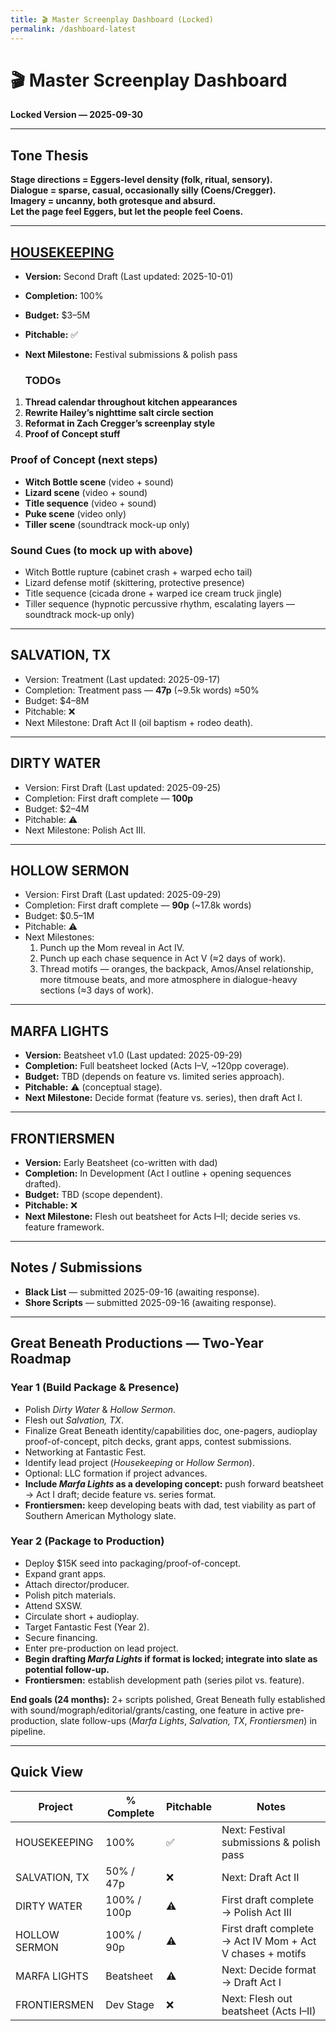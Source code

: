 ```yaml
---
title: 🎬 Master Screenplay Dashboard (Locked)
permalink: /dashboard-latest
---
```


# 🎬 Master Screenplay Dashboard  
**Locked Version — 2025-09-30**  

---

## Tone Thesis  
**Stage directions = Eggers-level density (folk, ritual, sensory).  
Dialogue = sparse, casual, occasionally silly (Coens/Cregger).  
Imagery = uncanny, both grotesque and absurd.  
Let the page feel Eggers, but let the people feel Coens.**  

---

## [HOUSEKEEPING](housekeepingBible.md)

- **Version:** Second Draft (Last updated: 2025-10-01)  
- **Completion:** 100%  
- **Budget:** $3–5M  
- **Pitchable:** ✅  
- **Next Milestone:** Festival submissions & polish pass

  ### TODOs
1. **Thread calendar throughout kitchen appearances**  
2. **Rewrite Hailey’s nighttime salt circle section**  
3. **Reformat in Zach Cregger’s screenplay style**
4. **Proof of Concept stuff**
   
### Proof of Concept (next steps)
- **Witch Bottle scene** (video + sound)  
- **Lizard scene** (video + sound)  
- **Title sequence** (video + sound)  
- **Puke scene** (video only)  
- **Tiller scene** (soundtrack mock-up only)  

### Sound Cues (to mock up with above)
- Witch Bottle rupture (cabinet crash + warped echo tail)  
- Lizard defense motif (skittering, protective presence)  
- Title sequence (cicada drone + warped ice cream truck jingle)  
- Tiller sequence (hypnotic percussive rhythm, escalating layers — soundtrack mock-up only)  

---

## SALVATION, TX  

  * Version: Treatment (Last updated: 2025-09-17)
  * Completion: Treatment pass — **47p** (~9.5k words) ≈50%
  * Budget: $4–8M
  * Pitchable: ❌
  * Next Milestone: Draft Act II (oil baptism + rodeo death).

---

## DIRTY WATER
 
  * Version: First Draft (Last updated: 2025-09-25)
  * Completion: First draft complete — **100p**
  * Budget: $2–4M
  * Pitchable: ⚠️
  * Next Milestone: Polish Act III.


---

## HOLLOW SERMON

  * Version: First Draft (Last updated: 2025-09-29)
  * Completion: First draft complete — **90p** (~17.8k words)
  * Budget: $0.5–1M
  * Pitchable: ⚠️
  * Next Milestones:
    1. Punch up the Mom reveal in Act IV.
    2. Punch up each chase sequence in Act V (≈2 days of work).
    3. Thread motifs — oranges, the backpack, Amos/Ansel relationship, more titmouse beats, and more atmosphere in dialogue-heavy sections (≈3 days of work).


---

## MARFA LIGHTS  

- **Version:** Beatsheet v1.0 (Last updated: 2025-09-29)  
- **Completion:** Full beatsheet locked (Acts I–V, ~120pp coverage).  
- **Budget:** TBD (depends on feature vs. limited series approach).  
- **Pitchable:** ⚠️ (conceptual stage).  
- **Next Milestone:** Decide format (feature vs. series), then draft Act I.  

---

## FRONTIERSMEN  

- **Version:** Early Beatsheet (co-written with dad)  
- **Completion:** In Development (Act I outline + opening sequences drafted).  
- **Budget:** TBD (scope dependent).  
- **Pitchable:** ❌  
- **Next Milestone:** Flesh out beatsheet for Acts I–II; decide series vs. feature framework.  

---

## Notes / Submissions  
- **Black List** — submitted 2025-09-16 (awaiting response).  
- **Shore Scripts** — submitted 2025-09-16 (awaiting response).  

---

## Great Beneath Productions — Two-Year Roadmap  

### Year 1 (Build Package & Presence)  
- Polish *Dirty Water* & *Hollow Sermon*.  
- Flesh out *Salvation, TX*.  
- Finalize Great Beneath identity/capabilities doc, one-pagers, audioplay proof-of-concept, pitch decks, grant apps, contest submissions.  
- Networking at Fantastic Fest.  
- Identify lead project (*Housekeeping* or *Hollow Sermon*).  
- Optional: LLC formation if project advances.  
- **Include *Marfa Lights* as a developing concept:** push forward beatsheet → Act I draft; decide feature vs. series format.  
- **Frontiersmen:** keep developing beats with dad, test viability as part of Southern American Mythology slate.  

### Year 2 (Package to Production)  
- Deploy $15K seed into packaging/proof-of-concept.  
- Expand grant apps.  
- Attach director/producer.  
- Polish pitch materials.  
- Attend SXSW.  
- Circulate short + audioplay.  
- Target Fantastic Fest (Year 2).  
- Secure financing.  
- Enter pre-production on lead project.  
- **Begin drafting *Marfa Lights* if format is locked; integrate into slate as potential follow-up.**  
- **Frontiersmen:** establish development path (series pilot vs. feature).  

**End goals (24 months):** 2+ scripts polished, Great Beneath fully established with sound/mograph/editorial/grants/casting, one feature in active pre-production, slate follow-ups (*Marfa Lights*, *Salvation, TX*, *Frontiersmen*) in pipeline.  

---

## Quick View  
| Project        | % Complete | Pitchable | Notes                                     |  
|----------------|------------|-----------|-------------------------------------------|  
| HOUSEKEEPING   | 100%        | ✅        | Next: Festival submissions & polish pass |  
| SALVATION, TX  | 50% / 47p | ❌ | Next: Draft Act II                        |
| DIRTY WATER    | 100% / 100p | ⚠️ | First draft complete → Polish Act III     |
| HOLLOW SERMON  | 100% / 90p  | ⚠️ | First draft complete → Act IV Mom + Act V chases + motifs |  
| MARFA LIGHTS   | Beatsheet  | ⚠️        | Next: Decide format → Draft Act I         |  
| FRONTIERSMEN   | Dev Stage  | ❌        | Next: Flesh out beatsheet (Acts I–II)     |  
